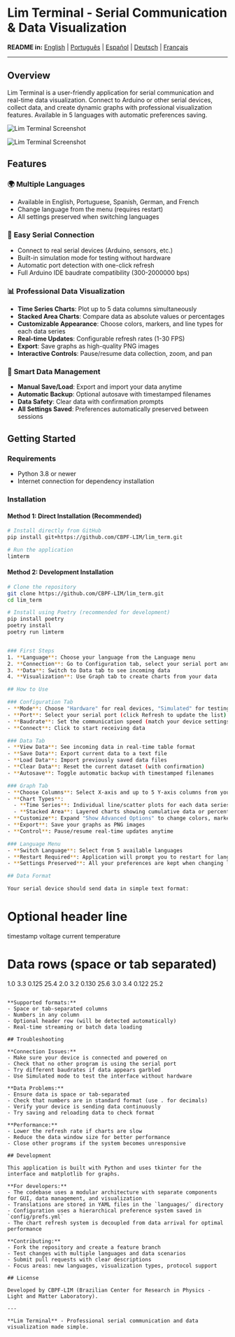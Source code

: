 # Lim Terminal - Serial Communication & Data Visualization

**README in:** [English](README.md) | [Português](docs/README_pt-br.md) | [Español](docs/README_es.md) | [Deutsch](docs/README_de.md) | [Français](docs/README_fr.md)

---

## Overview

Lim Terminal is a user-friendly application for serial communication and real-time data visualization. Connect to Arduino or other serial devices, collect data, and create dynamic graphs with professional visualization features. Available in 5 languages with automatic preferences saving.

![Lim Terminal Screenshot](docs/shot.png)

![Lim Terminal Screenshot](docs/shot_stacked.png)

## Features

### 🌍 **Multiple Languages**
- Available in English, Portuguese, Spanish, German, and French
- Change language from the menu (requires restart)
- All settings preserved when switching languages

### 📡 **Easy Serial Connection**
- Connect to real serial devices (Arduino, sensors, etc.)
- Built-in simulation mode for testing without hardware
- Automatic port detection with one-click refresh
- Full Arduino IDE baudrate compatibility (300-2000000 bps)

### 📊 **Professional Data Visualization**
- **Time Series Charts**: Plot up to 5 data columns simultaneously
- **Stacked Area Charts**: Compare data as absolute values or percentages
- **Customizable Appearance**: Choose colors, markers, and line types for each data series
- **Real-time Updates**: Configurable refresh rates (1-30 FPS)
- **Export**: Save graphs as high-quality PNG images
- **Interactive Controls**: Pause/resume data collection, zoom, and pan

### 💾 **Smart Data Management**
- **Manual Save/Load**: Export and import your data anytime
- **Automatic Backup**: Optional autosave with timestamped filenames
- **Data Safety**: Clear data with confirmation prompts
- **All Settings Saved**: Preferences automatically preserved between sessions

## Getting Started

### Requirements
- Python 3.8 or newer
- Internet connection for dependency installation

### Installation

#### Method 1: Direct Installation (Recommended)
```bash
# Install directly from GitHub
pip install git+https://github.com/CBPF-LIM/lim_term.git

# Run the application
limterm
```

#### Method 2: Development Installation
```bash
# Clone the repository
git clone https://github.com/CBPF-LIM/lim_term.git
cd lim_term

# Install using Poetry (recommended for development)
pip install poetry
poetry install
poetry run limterm


### First Steps
1. **Language**: Choose your language from the Language menu
2. **Connection**: Go to Configuration tab, select your serial port and baudrate
3. **Data**: Switch to Data tab to see incoming data
4. **Visualization**: Use Graph tab to create charts from your data

## How to Use

### Configuration Tab
- **Mode**: Choose "Hardware" for real devices, "Simulated" for testing
- **Port**: Select your serial port (click Refresh to update the list)
- **Baudrate**: Set the communication speed (match your device settings)
- **Connect**: Click to start receiving data

### Data Tab
- **View Data**: See incoming data in real-time table format
- **Save Data**: Export current data to a text file
- **Load Data**: Import previously saved data files
- **Clear Data**: Reset the current dataset (with confirmation)
- **Autosave**: Toggle automatic backup with timestamped filenames

### Graph Tab
- **Choose Columns**: Select X-axis and up to 5 Y-axis columns from your data
- **Chart Types**:
  - **Time Series**: Individual line/scatter plots for each data series
  - **Stacked Area**: Layered charts showing cumulative data or percentages
- **Customize**: Expand "Show Advanced Options" to change colors, markers, refresh rate
- **Export**: Save your graphs as PNG images
- **Control**: Pause/resume real-time updates anytime

### Language Menu
- **Switch Language**: Select from 5 available languages
- **Restart Required**: Application will prompt you to restart for language change
- **Settings Preserved**: All your preferences are kept when changing languages

## Data Format

Your serial device should send data in simple text format:

```
# Optional header line
timestamp voltage current temperature

# Data rows (space or tab separated)
1.0 3.3 0.125 25.4
2.0 3.2 0.130 25.6
3.0 3.4 0.122 25.2
```

**Supported formats:**
- Space or tab-separated columns
- Numbers in any column
- Optional header row (will be detected automatically)
- Real-time streaming or batch data loading

## Troubleshooting

**Connection Issues:**
- Make sure your device is connected and powered on
- Check that no other program is using the serial port
- Try different baudrates if data appears garbled
- Use Simulated mode to test the interface without hardware

**Data Problems:**
- Ensure data is space or tab-separated
- Check that numbers are in standard format (use . for decimals)
- Verify your device is sending data continuously
- Try saving and reloading data to check format

**Performance:**
- Lower the refresh rate if charts are slow
- Reduce the data window size for better performance
- Close other programs if the system becomes unresponsive

## Development

This application is built with Python and uses tkinter for the interface and matplotlib for graphs.

**For developers:**
- The codebase uses a modular architecture with separate components for GUI, data management, and visualization
- Translations are stored in YAML files in the `languages/` directory
- Configuration uses a hierarchical preference system saved in `config/prefs.yml`
- The chart refresh system is decoupled from data arrival for optimal performance

**Contributing:**
- Fork the repository and create a feature branch
- Test changes with multiple languages and data scenarios
- Submit pull requests with clear descriptions
- Focus areas: new languages, visualization types, protocol support

## License

Developed by CBPF-LIM (Brazilian Center for Research in Physics - Light and Matter Laboratory).

---

**Lim Terminal** - Professional serial communication and data visualization made simple.
